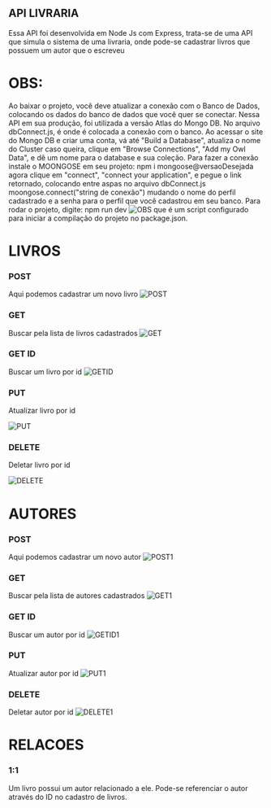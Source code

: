 ## API LIVRARIA

Essa API foi desenvolvida em Node Js com Express, trata-se de uma API que simula o sistema de uma livraria, onde pode-se cadastrar 
livros que possuem um autor que o escreveu

# OBS: 

Ao baixar o projeto, você deve atualizar a conexão com o Banco de Dados, colocando os dados do banco de dados que você quer 
se conectar. Nessa API em sua produção, foi utilizada a versão Atlas do Mongo DB. No arquivo dbConnect.js, é onde é colocada 
a conexão com o banco. Ao acessar o site do Mongo DB e criar uma conta, vá até "Build a Database", atualiza o nome do Cluster 
caso queira, clique em "Browse Connections", "Add my Owl Data", e dê um nome para o database e sua coleção. Para fazer a conexão 
instale o MOONGOSE em seu projeto: 
                                npm i mongoose@versaoDesejada
agora clique em "connect", "connect your application", e pegue o link retornado, colocando entre aspas no arquivo dbConnect.js
                                moongose.connect("string de conexão")
mudando o nome do perfil cadastrado e a senha para o perfil que você cadastrou em seu banco. Para rodar o projeto, digite: 
                                                    npm run dev 
                                                ![OBS](./src/assets/gif1.gif)
que é um script configurado para iniciar a compilação do projeto no package.json.  

# LIVROS 

### POST 
Aqui podemos cadastrar um novo livro 
![POST](./src/assets/gif2.gif)

### GET
Buscar pela lista de livros cadastrados
![GET](./src/assets/gif3.gif)

### GET ID  
Buscar um livro por id
![GETID](./src/assets/gif4.gif)


### PUT 
Atualizar livro por id

![PUT](./src/assets/gif5.gif)


### DELETE 
Deletar livro por id

![DELETE](./src/assets/gif6.gif)

# AUTORES 

### POST 
Aqui podemos cadastrar um novo autor
![POST1](./src/assets/gif11.gif)

### GET
Buscar pela lista de autores cadastrados
![GET1](./src/assets/gif7.gif)

### GET ID  
Buscar um autor por id
![GETID1](./src/assets/gif8.gif)

### PUT 
Atualizar autor por id
![PUT1](./src/assets/gif9.gif)

### DELETE 
Deletar autor por id
![DELETE1](./src/assets/gif10.gif)

# RELACOES 

### 1:1 
Um livro possui um autor relacionado a ele. 
Pode-se referenciar o autor através do ID no cadastro de livros. 


